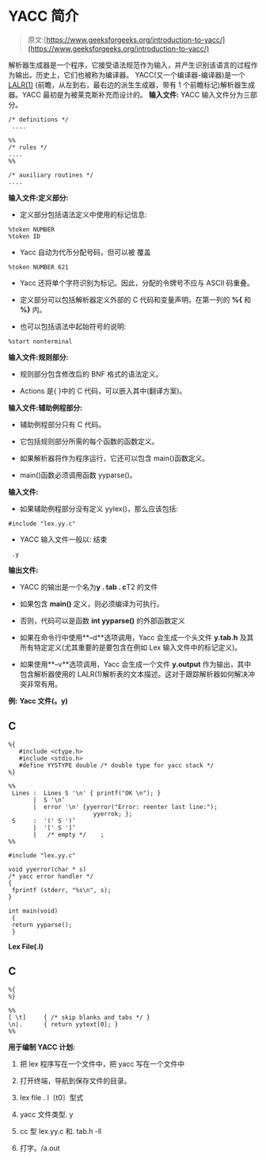 # YACC 简介

> 原文:[https://www.geeksforgeeks.org/introduction-to-yacc/](https://www.geeksforgeeks.org/introduction-to-yacc/)

解析器生成器是一个程序，它接受语法规范作为输入，并产生识别该语言的过程作为输出。历史上，它们也被称为编译器。
YACC(又一个编译器-编译器)是一个 [LALR(1)](https://www.geeksforgeeks.org/parsing-set-3-slr-clr-and-lalr-parsers/) (前瞻，从左到右，最右边的派生生成器，带有 1 个前瞻标记)解析器生成器。YACC 最初是为被莱克斯补充而设计的。
**输入文件:**
YACC 输入文件分为三部分。

```
/* definitions */
 ....

%% 
/* rules */ 
....
%% 

/* auxiliary routines */
.... 
```

**输入文件:定义部分:**

*   定义部分包括语法定义中使用的标记信息:

```
%token NUMBER 
%token ID 
```

*   Yacc 自动为代币分配号码，但可以被
    覆盖

```
%token NUMBER 621 
```

*   Yacc 还将单个字符识别为标记。因此，分配的令牌号不应与 ASCII 码重叠。

*   定义部分可以包括解析器定义外部的 C 代码和变量声明，在第一列的 **%{** 和 **%}** 内。

*   也可以包括语法中起始符号的说明:

```
%start nonterminal 
```

**输入文件:规则部分:**

*   规则部分包含修改后的 BNF 格式的语法定义。

*   Actions 是{ }中的 C 代码，可以嵌入其中(翻译方案)。

**输入文件:辅助例程部分:**

*   辅助例程部分只有 C 代码。

*   它包括规则部分所需的每个函数的函数定义。

*   如果解析器将作为程序运行，它还可以包含 main()函数定义。

*   main()函数必须调用函数 yyparse()。

**输入文件:**

*   如果辅助例程部分没有定义 yylex()，那么应该包括:

```
#include "lex.yy.c"  
```

*   YACC 输入文件一般以:
    结束

```
 .y 
```

**输出文件:**

*   YACC 的输出是一个名为**y . tab . c**T2 的文件
*   如果包含 **main()** 定义，则必须编译为可执行。

*   否则，代码可以是函数 **int yyparse()**
    的外部函数定义
*   如果在命令行中使用**–d**选项调用，Yacc 会生成一个头文件 **y.tab.h** 及其所有特定定义(尤其重要的是要包含在例如 Lex 输入文件中的标记定义)。

*   如果使用**–v**选项调用，Yacc 会生成一个文件 **y.output** 作为输出，其中包含解析器使用的 LALR(1)解析表的文本描述。这对于跟踪解析器如何解决冲突非常有用。

**例:**
**Yacc 文件(。y)**

## C

```
%{
   #include <ctype.h>
   #include <stdio.h>
   #define YYSTYPE double /* double type for yacc stack */
%}

%%
 Lines :  Lines S '\n' { printf("OK \n"); }
       |  S '\n’
       |  error '\n' {yyerror("Error: reenter last line:");
                        yyerrok; };
 S     :  '(' S ')’
       |  '[' S ']’
       |   /* empty */    ;
%%

#include "lex.yy.c"

void yyerror(char * s)
/* yacc error handler */
{  
 fprintf (stderr, "%s\n", s);
}

int main(void)
 {
 return yyparse();
 } 
```

**Lex File(.l)**

## C

```
%{
%}

%%
[ \t]     { /* skip blanks and tabs */ }
\n|.      { return yytext[0]; }
%%
```

**用于编制 YACC 计划:**

1.  把 lex 程序写在一个文件中，把 yacc 写在一个文件中
2.  打开终端，导航到保存文件的目录。

3.  lex file . l〔t0〕型式
4.  yacc 文件类型. y

5.  cc 型 lex.yy.c 和. tab.h -ll

6.  打字。/a.out